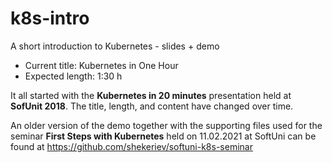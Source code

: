 # k8s-intro
A short introduction to Kubernetes - slides + demo
* Current title: Kubernetes in One Hour
* Expected length: 1:30 h

It all started with the **Kubernetes in 20 minutes** presentation held at **SofUnit 2018**. The title, length, and content have changed over time. 

An older version of the demo together with the supporting files used for the seminar **First Steps with Kubernetes** held on 11.02.2021 at SoftUni can be found at https://github.com/shekeriev/softuni-k8s-seminar

